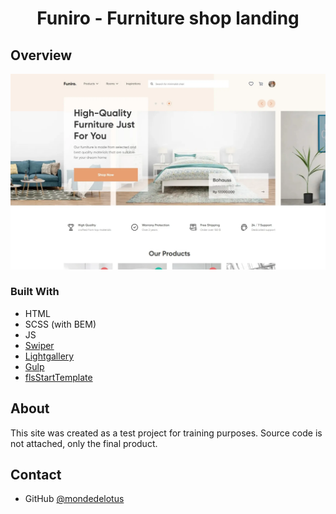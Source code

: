 <h1 align="center">Funiro - Furniture shop landing</h1>

## Overview

![screenshot](https://github.com/mondedelotus/Funiro/blob/master/overview.webp)

### Built With

- HTML
- SCSS (with BEM)
- JS
- [Swiper](https://swiperjs.com/)
- [Lightgallery](http://sachinchoolur.github.io/lightgallery.js/)
- [Gulp](https://gulpjs.com/)
- [flsStartTemplate](https://template.fls.guru/)

## About

This site was created as a test project for training purposes.
Source code is not attached, only the final product.

## Contact

- GitHub [@mondedelotus](https://github.com/mondedelotus)